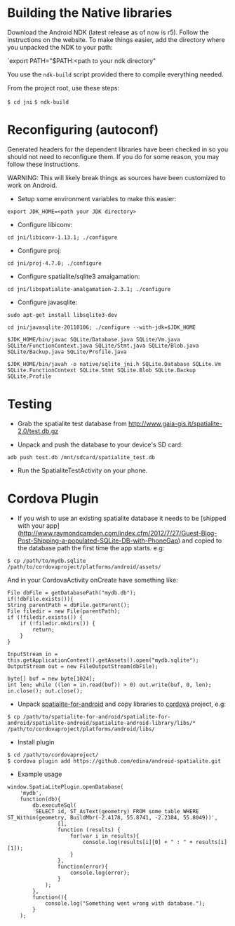 Building the Native libraries
========

Download the Android NDK (latest release as of now is r5). Follow the instructions on the website.
To make things easier, add the directory where you unpacked the NDK to your path:

`export PATH="$PATH:<path to your ndk directory"

You use the `ndk-build` script provided there to compile everything needed.

From the project root, use these steps:

`$ cd jni`
`$ ndk-build`

Reconfiguring (autoconf)
========

Generated headers for the dependent libraries have been checked in so you should not need to
reconfigure them. If you do for some reason, you may follow these instructions.

WARNING: This will likely break things as sources have been customized to work on Android.

- Setup some environment variables to make this easier:

 `export JDK_HOME=<path your JDK directory>`

- Configure libiconv:

 `cd jni/libiconv-1.13.1; ./configure`

- Configure proj:

 `cd jni/proj-4.7.0; ./configure`

- Configure spatialite/sqlite3 amalgamation:

 `cd jni/libspatialite-amalgamation-2.3.1; ./configure`

- Configure javasqlite:

 `sudo apt-get install libsqlite3-dev`

 `cd jni/javasqlite-20110106; ./configure --with-jdk=$JDK_HOME`

 `$JDK_HOME/bin/javac SQLite/Database.java SQLite/Vm.java SQLite/FunctionContext.java SQLite/Stmt.java SQLite/Blob.java SQLite/Backup.java SQLite/Profile.java`

 `$JDK_HOME/bin/javah -o native/sqlite_jni.h SQLite.Database SQLite.Vm SQLite.FunctionContext SQLite.Stmt SQLite.Blob SQLite.Backup SQLite.Profile`

Testing
=======

- Grab the spatialite test database from http://www.gaia-gis.it/spatialite-2.0/test.db.gz

- Unpack and push the database to your device's SD card:

 `adb push test.db /mnt/sdcard/spatialite_test.db`

- Run the SpatialiteTestActivity on your phone.


Cordova Plugin
========

- If you wish to use an existing spatialite database it needs to be [shipped with your app] (http://www.raymondcamden.com/index.cfm/2012/7/27/Guest-Blog-Post-Shipping-a-populated-SQLite-DB-with-PhoneGap) and copied to the database path the first time the app starts. e.g:

```
$ cp /path/to/mydb.sqlite /path/to/cordovaproject/platforms/android/assets/
```
And in your CordovaActivity onCreate have something like:
```
File dbFile = getDatabasePath("mydb.db");
if(!dbFile.exists()){
String parentPath = dbFile.getParent();
File filedir = new File(parentPath);
if (!filedir.exists()) {
    if (!filedir.mkdirs()) {
        return;
    }
}

InputStream in = this.getApplicationContext().getAssets().open("mydb.sqlite");
OutputStream out = new FileOutputStream(dbFile);

byte[] buf = new byte[1024];
int len; while ((len = in.read(buf)) > 0) out.write(buf, 0, len);
in.close(); out.close();
```

- Unpack [spatialite-for-android](http://www.gaia-gis.it/gaia-sins/spatialite-android/spatialite-for-android-3.0.1.zip) and copy libraries to [cordova](http://cordova.apache.org/) project, e.g:

```
$ cp /path/to/spatialite-for-android/spatialite-for-android/spatialite-android/spatialite-android-library/libs/* /path/to/cordovaproject/platforms/android/libs/
```

- Install plugin

```
$ cd /path/to/cordovaproject/
$ cordova plugin add https://github.com/edina/android-spatialite.git
```

- Example usage

```
window.SpatiaLitePlugin.openDatabase(
    'mydb',
    function(db){
        db.executeSql(
        'SELECT id, ST_AsText(geometry) FROM some_table WHERE ST_Within(geometry, BuildMbr(-2.4178, 55.8741, -2.2384, 55.8049))',
                [],
                function (results) {
                    for(var i in results){
                        console.log(results[i][0] + " : " + results[i][1]);
                    }
                },
                function(error){
                    console.log(error);
                }
            );
        },
        function(){
            console.log("Something went wrong with database.");
        }
    );

```
